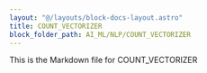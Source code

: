 ```yaml
---
layout: "@/layouts/block-docs-layout.astro"
title: COUNT_VECTORIZER
block_folder_path: AI_ML/NLP/COUNT_VECTORIZER
---
```


This is the Markdown file for COUNT_VECTORIZER

